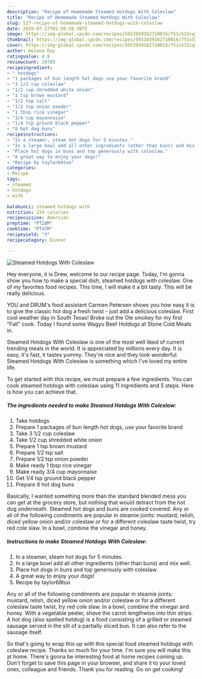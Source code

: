 ```yaml
---
description: "Recipe of Homemade Steamed Hotdogs With Coleslaw"
title: "Recipe of Homemade Steamed Hotdogs With Coleslaw"
slug: 527-recipe-of-homemade-steamed-hotdogs-with-coleslaw
date: 2020-07-27T01:50:28.997Z
image: https://img-global.cpcdn.com/recipes/5653939162710016/751x532cq70/steamed-hotdogs-with-coleslaw-recipe-main-photo.jpg
thumbnail: https://img-global.cpcdn.com/recipes/5653939162710016/751x532cq70/steamed-hotdogs-with-coleslaw-recipe-main-photo.jpg
cover: https://img-global.cpcdn.com/recipes/5653939162710016/751x532cq70/steamed-hotdogs-with-coleslaw-recipe-main-photo.jpg
author: Helena Day
ratingvalue: 4.8
reviewcount: 19785
recipeingredient:
- " hotdogs"
- "1 packages of bun length hot dogs use your favorite brand"
- "3 1/2 cup coleslaw"
- "1/2 cup shredded white onion"
- "1 tsp brown mustard"
- "1/2 tsp salt"
- "1/2 tsp onion powder"
- "1 tbsp rice vinegar"
- "3/4 cup mayonnaise"
- "1/4 tsp ground black pepper"
- "8 hot dog buns"
recipeinstructions:
- "In a steamer, steam hot dogs for 5 minutes."
- "In a large bowl add all other ingredients (other than buns) and mix well."
- "Place hot dogs in buns and top generously with coleslaw."
- "A great way to enjoy your dogs!"
- "Recipe by taylor68too"
categories:
- Recipe
tags:
- steamed
- hotdogs
- with

katakunci: steamed hotdogs with 
nutrition: 274 calories
recipecuisine: American
preptime: "PT28M"
cooktime: "PT47M"
recipeyield: "3"
recipecategory: Dinner

---
```



![Steamed Hotdogs With Coleslaw](https://img-global.cpcdn.com/recipes/5653939162710016/751x532cq70/steamed-hotdogs-with-coleslaw-recipe-main-photo.jpg)

Hey everyone, it is Drew, welcome to our recipe page. Today, I'm gonna show you how to make a special dish, steamed hotdogs with coleslaw. One of my favorites food recipes. This time, I will make it a bit tasty. This will be really delicious.

YOU and DRUM&#39;s food assistant Carmen Petersen shows you how easy it is to give the classic hot dog a fresh twist - just add a delicious coleslaw. First cool weather day in South Texas! Broke out the Ole smokey for my first &#34;Fall&#34; cook. Today I found some Wagyu Beef Hotdogs at Stone Cold Meats in.

Steamed Hotdogs With Coleslaw is one of the most well liked of current trending meals in the world. It is appreciated by millions every day. It is easy, it's fast, it tastes yummy. They're nice and they look wonderful. Steamed Hotdogs With Coleslaw is something which I've loved my entire life.


To get started with this recipe, we must prepare a few ingredients. You can cook steamed hotdogs with coleslaw using 11 ingredients and 5 steps. Here is how you can achieve that.

<!--inarticleads1-->

##### The ingredients needed to make Steamed Hotdogs With Coleslaw:

1. Take  hotdogs
1. Prepare 1 packages of bun length hot dogs, use your favorite brand
1. Take 3 1/2 cup coleslaw
1. Take 1/2 cup shredded white onion
1. Prepare 1 tsp brown mustard
1. Prepare 1/2 tsp salt
1. Prepare 1/2 tsp onion powder
1. Make ready 1 tbsp rice vinegar
1. Make ready 3/4 cup mayonnaise
1. Get 1/4 tsp ground black pepper
1. Prepare 8 hot dog buns


Basically, I wanted something more than the standard blended mess you can get at the grocery store, but nothing that would detract from the hot dog underneath. Steamed hot dogs and buns are cooked covered. Any or all of the following condiments are popular in steamie joints: mustard, relish, diced yellow onion and/or coleslaw or for a different coleslaw taste twist, try red cole slaw. In a bowl, combine the vinegar and honey. 

<!--inarticleads2-->

##### Instructions to make Steamed Hotdogs With Coleslaw:

1. In a steamer, steam hot dogs for 5 minutes.
1. In a large bowl add all other ingredients (other than buns) and mix well.
1. Place hot dogs in buns and top generously with coleslaw.
1. A great way to enjoy your dogs!
1. Recipe by taylor68too


Any or all of the following condiments are popular in steamie joints: mustard, relish, diced yellow onion and/or coleslaw or for a different coleslaw taste twist, try red cole slaw. In a bowl, combine the vinegar and honey. With a vegetable peeler, shave the carrot lengthwise into thin strips. A hot dog (also spelled hotdog) is a food consisting of a grilled or steamed sausage served in the slit of a partially sliced bun. It can also refer to the sausage itself. 

So that's going to wrap this up with this special food steamed hotdogs with coleslaw recipe. Thanks so much for your time. I'm sure you will make this at home. There's gonna be interesting food at home recipes coming up. Don't forget to save this page in your browser, and share it to your loved ones, colleague and friends. Thank you for reading. Go on get cooking!
